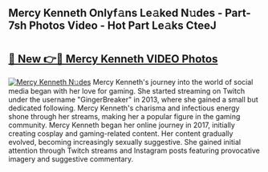 ## Mercy Kenneth Onlyf𝚊ns Le𝚊ked N𝚞des - Part-7sh Photos Video - Hot Part Le𝚊ks CteeJ

# <h2><a href="http://ab2660.deff.icu/?id=Mercy+Kenneth">🔗 New 👉🔴 Mercy Kenneth VIDEO Photos</a></h2>

[![Mercy Kenneth N𝚞des](https://i.imgur.com/rIISA9y.gif)](http://ab2660.deff.icu/?id=Mercy+Kenneth)
Mercy Kenneth's journey into the world of social media began with her love for gaming. She started streaming on Twitch under the username "GingerBreaker" in 2013, where she gained a small but dedicated following. Mercy Kenneth's charisma and infectious energy shone through her streams, making her a popular figure in the gaming community. Mercy Kenneth began her online journey in 2017, initially creating cosplay and gaming-related content. Her content gradually evolved, becoming increasingly sexually suggestive. She gained initial attention through Twitch streams and Instagram posts featuring provocative imagery and suggestive commentary.
